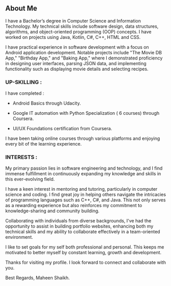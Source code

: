 ## About Me

I have a Bachelor’s degree in Computer Science and Information Technology. My technical skills include software design, data structures, algorithms, and object-oriented programming (OOP) concepts. I have worked on projects using Java, Kotlin, C#, C++, HTML and CSS.

I have practical experience in software development with a focus on Android application development. Notable projects include "The Movie DB App," "Birthday App," and "Baking App," where I demonstrated proficiency in designing user interfaces, parsing JSON data, and implementing functionality such as displaying movie details and selecting recipes.


### UP-SKILLING :

I have completed :

- Android Basics through Udacity.

- Google IT automation with Python Specialization ( 6 courses) through Coursera.
    
- UI/UX Foundations certification from Coursera.

I have been taking online courses through various platforms and enjoying every bit of the learning experience. 


### INTERESTS : 

My primary passion lies in software engineering and technology, and I find immense fulfillment in continuously expanding my knowledge and skills in this ever-evolving field.

I have a keen interest in mentoring and tutoring, particularly in computer science and coding. I find great joy in helping others navigate the intricacies of programming languages such as C++, C#, and Java. This not only serves as a rewarding experience but also reinforces my commitment to knowledge-sharing and community building.

Collaborating with individuals from diverse backgrounds, I've had the opportunity to assist in building portfolio websites, enhancing both my technical skills and my ability to collaborate effectively in a team-oriented environment.

I like to set goals for my self both professional and personal. This keeps me motivated to better myself by constant learning, growth and development. 


Thanks for visiting my profile. I look forward to connect and collaborate with you.

Best Regards,
Maheen Shaikh.
